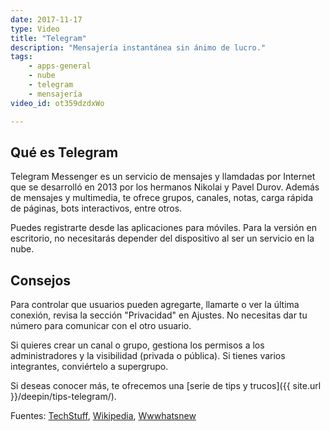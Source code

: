 ```yaml
---
date: 2017-11-17
type: Video
title: "Telegram"
description: "Mensajería instantánea sin ánimo de lucro."
tags:
    - apps-general
    - nube
    - telegram
    - mensajería
video_id: ot359dzdxWo

---
```

<!--more-->

## Qué es Telegram

Telegram Messenger es un servicio de mensajes y llamdadas por Internet que se desarrolló en 2013 por los hermanos Nikolai y Pavel Durov. Además de mensajes y multimedia, te ofrece grupos, canales, notas, carga rápida de páginas, bots interactivos, entre otros.

Puedes registrarte desde las aplicaciones para móviles. Para la versión en escritorio, no necesitarás depender del dispositivo al ser un servicio en la nube.

## Consejos
Para controlar que usuarios pueden agregarte, llamarte o ver la última conexión, revisa la sección "Privacidad" en Ajustes. No necesitas dar tu número para comunicar con el otro usuario.

Si quieres crear un canal o grupo, gestiona los permisos a los administradores y la visibilidad (privada o pública). Si tienes varios integrantes, conviértelo a supergrupo.

Si deseas conocer más, te ofrecemos una [serie de tips y trucos]({{ site.url }}/deepin/tips-telegram/).

Fuentes: [TechStuff](https://www.youtube.com/channel/UCWU3hZiN4BmP6TGdE_PLi_w), [Wikipedia](https://es.wikipedia.org/wiki/Telegram_Messenger), [Wwwhatsnew](https://wwwhatsnew.com/2017/08/19/similitudes-y-diferencias-entre-telegram-y-whatsapp/)

